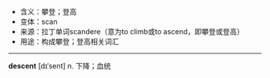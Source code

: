 - <span class="definition">含义：攀登；登高</span>
- <span class="definition">变体：scan</span>
- <span class="definition">来源：拉丁单词scandere（意为to climb或to ascend，即攀登或登高）</span>
- <span class="definition">用途：构成攀登；登高相关词汇</span>

---

<span class="vocabulary">**descent**</span> [dɪˈsent] n. 下降；血统
